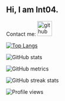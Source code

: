 ## Hi, I am Int04.
Contact me: 
[<img src='https://cdn.jsdelivr.net/npm/simple-icons@3.0.1/icons/github.svg' alt='github' height='40'>](https://github.com/int04) 



[![Top Langs](https://github-readme-stats.vercel.app/api/top-langs/?username=int04)](https://github.com/anuraghazra/github-readme-stats)

![GitHub stats](https://github-readme-stats.vercel.app/api?username=int04&show_icons=true&count_private=true)  

![GitHub metrics](https://metrics.lecoq.io/int04)  

![GitHub streak stats](https://github-readme-streak-stats.herokuapp.com/?user=int04)  

![Profile views](https://gpvc.arturio.dev/int04)  
